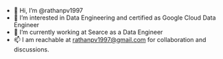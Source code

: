 - 👋 Hi, I’m @rathanpv1997
- 👀 I’m interested in Data Engineering and certified as Google Cloud Data Engineer
- 🌱 I’m currently working at Searce as a Data Engineer
- 📫 I am reachable at rathanpv1997@gmail.com for collaboration and discussions.

<!---
rathanpv1997/rathanpv1997 is a ✨ special ✨ repository because its `README.md` (this file) appears on your GitHub profile.
You can click the Preview link to take a look at your changes.
--->
